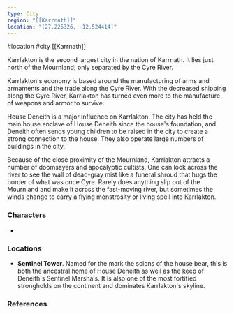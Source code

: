 ```yaml
---
type: City
region: "[[Karrnath]]"
location: "[27.225326, -12.524414]"
---
```

 #location #city [[Karrnath]]

Karrlakton is the second largest city in the nation of Karrnath. It lies just north of the Mournland; only separated by the Cyre River.

Karrlakton's economy is based around the manufacturing of arms and armaments and the trade along the Cyre River. With the decreased shipping along the Cyre River, Karrlakton has turned even more to the manufacture of weapons and armor to survive.

House Deneith is a major influence on Karrlakton. The city has held the main house enclave of House Deneith since the house's foundation, and Deneith often sends young children to be raised in the city to create a strong connection to the house. They also operate large numbers of buildings in the city.

Because of the close proximity of the Mournland, Karrlakton attracts a number of doomsayers and apocalyptic cultists. One can look across the river to see the wall of dead-gray mist like a funeral shroud that hugs the border of what was once Cyre. Rarely does anything slip out of the Mournland and make it across the fast-moving river, but sometimes the winds change to carry a flying monstrosity or living spell into Karrlakton.

### Characters

* 

### Locations

- **Sentinel Tower**. Named for the mark the scions of the house bear, this is both the ancestral home of House Deneith as well as the keep of Deneith's Sentinel Marshals. It is also one of the most fortified strongholds on the continent and dominates Karrlakton's skyline.

### References
